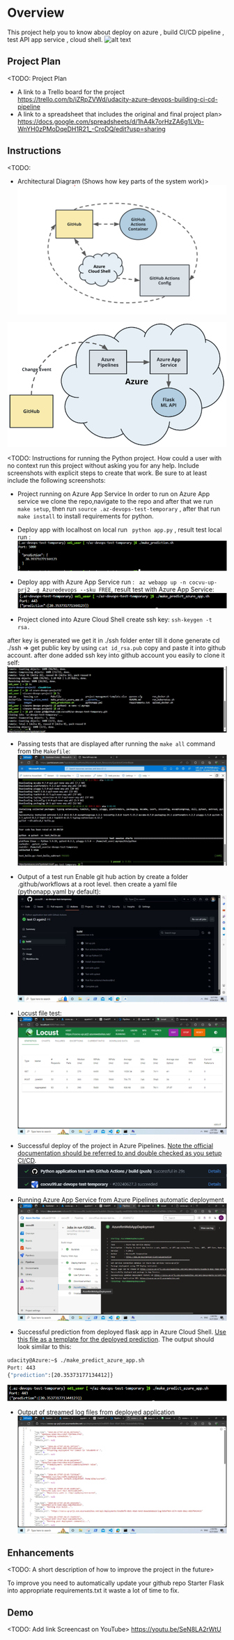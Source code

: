 # Overview

This project help you to know about deploy on azure , build CI/CD pipeline , test API app service , cloud shell.
 ![alt text][Badge]

## Project Plan
<TODO: Project Plan

* A link to a Trello board for the project
https://trello.com/b/iZRpZVWd/udacity-azure-devops-building-ci-cd-pipeline
* A link to a spreadsheet that includes the original and final project plan>
https://docs.google.com/spreadsheets/d/1hA4k7orHzZA6g1LVb-WnYH0zPMoDqeDH1R21_-CroDQ/edit?usp=sharing


## Instructions

<TODO:  
* Architectural Diagram (Shows how key parts of the system work)>
![alt text](screenshots/image.png)

![alt text](<screenshots/image copy.png>)

<TODO:  Instructions for running the Python project.  How could a user with no context run this project without asking you for any help.  Include screenshots with explicit steps to create that work. Be sure to at least include the following screenshots:

* Project running on Azure App Service
In order to run on Azure App service we clone the repo,navigate to the repo and after that we run `make setup`, then run 
`source .az-devops-test-temporary` , after that run `make install` to install requirements for python.

- Deploy app with localhost on local run ` python app.py` , result test local run :
![alt text](<screenshots/image copy 2.png>)

- Deploy app with Azure App Service  run : ` az webapp up -n cocvu-up-prj2 -g Azuredevops --sku FREE`, result test with Azure App Service:
![alt text](<screenshots/image copy 3.png>)


* Project cloned into Azure Cloud Shell
create ssh key: 
`ssh-keygen -t rsa.`

after key is generated we get it in ./ssh folder 
 enter till it done generate
cd ./ssh => get public key by using `cat id_rsa.pub`
copy and paste it into github account.
after done added ssh key into github account 
you easily to clone it self:
![!\[alt text\](1.JPG)](screenshots/1.JPG)

* Passing tests that are displayed after running the `make all` command from the `Makefile`:
![alt text](screenshots/2.JPG)

* Output of a test run
Enable git hub action by create a folder .github/workflows at a root level. then create a yaml file (pythonapp.yaml by default):
![alt text](screenshots/3.JPG)

- Locust file test:
![alt text](<screenshots/image copy 4.png>)

* Successful deploy of the project in Azure Pipelines.  [Note the official documentation should be referred to and double checked as you setup CI/CD](https://docs.microsoft.com/en-us/azure/devops/pipelines/ecosystems/python-webapp?view=azure-devops).
![alt text](<screenshots/image copy 7.png>)

* Running Azure App Service from Azure Pipelines automatic deployment
![alt text](<screenshots/image copy 5.png>)
* Successful prediction from deployed flask app in Azure Cloud Shell.  [Use this file as a template for the deployed prediction](https://github.com/udacity/nd082-Azure-Cloud-DevOps-Starter-Code/blob/master/C2-AgileDevelopmentwithAzure/project/starter_files/flask-sklearn/make_predict_azure_app.sh).
The output should look similar to this:


```bash
udacity@Azure:~$ ./make_predict_azure_app.sh
Port: 443
{"prediction":[20.35373177134412]}
```
![alt text](<screenshots/image copy 3.png>)

* Output of streamed log files from deployed application
![alt text](<screenshots/image copy 6.png>)
> 

## Enhancements

<TODO: A short description of how to improve the project in the future>

To improve you need to automatically update your github repo Starter Flask into appropriate requirements.txt it waste a lot of time to fix.

## Demo 

<TODO: Add link Screencast on YouTube>
https://youtu.be/SeN8LA2rWtU




[Badge]: https://github.com/cocvu99/az-devops-test-temporary/actions/workflows/pythonapp.yaml/badge.svg
